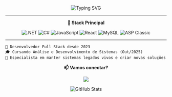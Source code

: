 <div align="center">
  
  ![Typing SVG](https://readme-typing-svg.herokuapp.com?font=Fira+Code&pause=1000&color=2E9EF7&center=true&vCenter=true&width=435&lines=Ol%C3%A1!+Eu+sou+o+Gabriel+%F0%9F%91%8B;Full+Stack+Developer;Construindo+solu%C3%A7%C3%B5es+desde+2023)

</div>

---

<div align="center">

**🚀 Stack Principal**

![.NET](https://img.shields.io/badge/.NET-512BD4?style=plastic&logo=dotnet&logoColor=white)
![C#](https://img.shields.io/badge/C%23-239120?style=plastic&logo=c-sharp&logoColor=white)
![JavaScript](https://img.shields.io/badge/JavaScript-F7DF1E?style=plastic&logo=javascript&logoColor=black)
![React](https://img.shields.io/badge/React-61DAFB?style=plastic&logo=react&logoColor=black)
![MySQL](https://img.shields.io/badge/MySQL-4479A1?style=plastic&logo=mysql&logoColor=white)
![ASP Classic](https://img.shields.io/badge/ASP_Classic-5C2D91?style=plastic)

</div>

---
```
💼 Desenvolvedor Full Stack desde 2023
🎓 Cursando Análise e Desenvolvimento de Sistemas (Out/2025)
🦖 Especialista em manter sistemas legados vivos e criar novas soluções
```

<div align="center">

**📫 Vamos conectar?**

<a href="https://www.linkedin.com/in/gabriel-canechia/">
  <img src="https://skillicons.dev/icons?i=linkedin" />
</a>

</div>

<div align="center">
  
  ![GitHub Stats](https://github-readme-stats.vercel.app/api?username=scorpiontyf&show_icons=true&theme=tokyonight)
  
</div>
